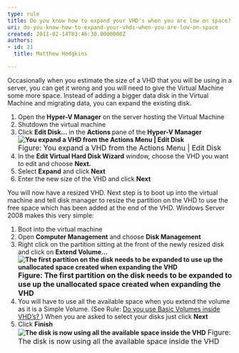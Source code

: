 ```yaml
---
type: rule
title: Do you know how to expand your VHD's when you are low on space?
uri: do-you-know-how-to-expand-your-vhds-when-you-are-low-on-space
created: 2011-02-14T03:46:30.0000000Z
authors:
- id: 21
  title: Matthew Hodgkins

---
```




<span class='intro'> Occasionally when you estimate the size of a VHD that you will be using in a server, you can get it wrong and you will need to give the Virtual Machine some more space. Instead of adding a bigger data disk in the Virtual Machine and migrating data, you can expand the existing disk. 
 </span>


  <ol>
    <li>Open the<strong> Hyper-V Manager</strong> on the server hosting the Virtual Machine </li>
    <li>Shutdown the virtual machine </li>
    <li>Click <strong>Edit Disk...</strong> in the <strong>Actions </strong>pane of the <strong>Hyper-V Manager<br>
    <img alt="You expand a VHD from the Actions Menu | Edit Disk" src="/PublishingImages/actions-expand.jpg" /><br>
    </strong><font class="ms-rteCustom-FigureNormal" size="+0">Figure&#58; You expand a VHD from the Actions Menu | Edit Disk</font> </li>
    <li>In the <b>Edit Virtual Hard Disk Wizard</b> window, choose the VHD you want to edit and choose <b>Next.</b></li>
    <li>Select <b>Expand</b> and click <b>Next</b> </li>
    <li>Enter the new size of the VHD and click <b>Next</b> </li>
</ol>
<p>You will now have a resized VHD. Next step is to boot up into the virtual machine and tell disk manager to resize the partition on the VHD to use the free space which has been added at the end of the VHD. Windows Server 2008 makes this very simple&#58; </p>
<ol>
    <li>Boot into the virtual machine </li>
    <li>Open <b>Computer Management</b> and choose <b>Disk Management</b> </li>
    <li>Right click on the partition sitting at the front of the newly resized disk and click on <b>Extend Volume...<br>
    <img alt="The first partition on the disk needs to be expanded to use up the unallocated space created when expanding the VHD" src="/PublishingImages/expand-freespace.jpg" /><br>
    </b><font class="ms-rteCustom-FigureNormal" size="+0"><b>Figure&#58; The first partition on the disk needs to be expanded to use up the unallocated space created when expanding the VHD</b></font> </li>
    <li>You will have to use all the available space when you extend the volume as it is a Simple Volume. (See Rule&#58; <a shape="rect" href="/Pages/Do-you-use-Basic-Volumes-inside-VHDs.aspx">Do you use Basic Volumes inside VHD’s? </a>) When you are asked to select your disks just click <strong>Next</strong> </li>
    <li>Click <strong>Finish<br>
    <img alt="The disk is now using all the available space inside the VHD " src="/PublishingImages/expand-fullspaceused.jpg" /></strong> <font class="ms-rteCustom-FigureNormal" size="+0">Figure&#58; The disk is now using all the available space inside the VHD</font> </li>
</ol>



